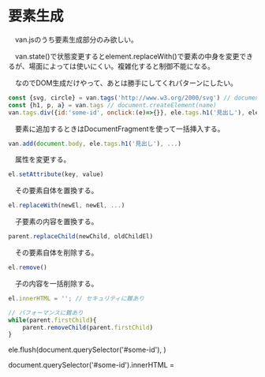 # 要素生成

　van.jsのうち要素生成部分のみ欲しい。

　van.state()で状態変更するとelement.replaceWith()で要素の中身を変更できるが、場面によっては使いにくい。複雑化すると制御不能になる。

　なのでDOM生成だけやって、あとは勝手にしてくれパターンにしたい。

```javascript
const {svg, circle} = van.tags('http://www.w3.org/2000/svg') // document.createElementNS(ns, name)
const {h1, p, a} = van.tags // document.createElement(name)
van.tags.div({id:'some-id', onclick:(e)=>{}}, ele.tags.h1('見出し'), ele.tags.p('本文'))
```

　要素に追加するときはDocumentFragmentを使って一括挿入する。

```javascript
van.add(document.body, ele.tags.h1('見出し'), ...)
```

　属性を変更する。

```javascript
el.setAttribute(key, value)
```

　その要素自体を置換する。

```javascript
el.replaceWith(newEl, newEl, ...)
```

　子要素の内容を置換する。

```javascript
parent.replaceChild(newChild, oldChildEl)
```

　その要素自体を削除する。

```javascript
el.remove()
```

　子の内容を一括削除する。

```javascript
el.innerHTML = ''; // セキュリティに難あり
```
```javascript
// パフォーマンスに難あり
while(parent.firstChild){
    parent.removeChild(parent.firstChild) 
}
```


ele.flush(document.querySelector('#some-id'), )

document.querySelector('#some-id').innerHTML = 
```

